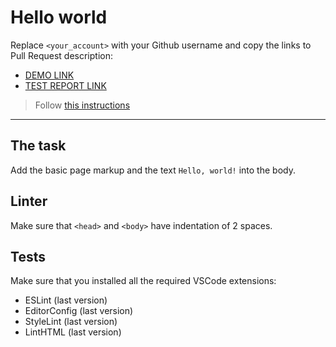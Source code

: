 # Hello world

Replace `<your_account>` with your Github username and copy the links to Pull Request description:
- [DEMO LINK](https://vladyslav-voronkov.github.io/layout_hello-world/)
- [TEST REPORT LINK](https://vladyslav-voronkov.github.io/layout_hello-world/report/html_report/)

> Follow [this instructions](https://mate-academy.github.io/layout_task-guideline/#how-to-solve-the-layout-tasks-on-github)
___

## The task

Add the basic page markup and the text `Hello, world!` into the body.

## Linter

Make sure that `<head>` and `<body>` have indentation of 2 spaces.

## Tests

Make sure that you installed all the required VSCode extensions:

- ESLint (last version)
- EditorConfig (last version)
- StyleLint (last version)
- LintHTML (last version)
